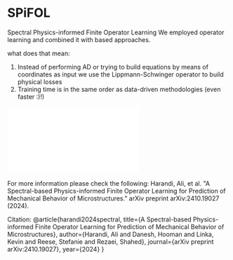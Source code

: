 # SPiFOL
Spectral Physics-informed Finite Operator Learning
We employed operator learning and combined it with based approaches. 


what does that mean:
1) Instead of performing AD or trying to build equations by means of coordinates as input
   we use the Lippmann-Schwinger operator to build physical losses
2) Training time is in the same order as data-driven methodologies (even faster :)!)

![SPiFOL: microstructure to mechanical response](spifol_micro_to_stresses.pdf)

For more information please check the following:
Harandi, Ali, et al. "A Spectral-based Physics-informed Finite Operator Learning for Prediction of Mechanical Behavior of Microstructures." arXiv preprint arXiv:2410.19027 (2024).


Citation: 
@article{harandi2024spectral,
  title={A Spectral-based Physics-informed Finite Operator Learning for Prediction of Mechanical Behavior of Microstructures},
  author={Harandi, Ali and Danesh, Hooman and Linka, Kevin and Reese, Stefanie and Rezaei, Shahed},
  journal={arXiv preprint arXiv:2410.19027},
  year={2024}
}  
